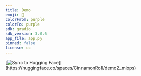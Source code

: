 ```yaml
---
title: Demo
emoji: 🎨
colorFrom: purple
colorTo: purple
sdk: gradio
sdk_version: 3.0.6
app_file: app.py
pinned: false
license: cc
---
```



[![Sync to Hugging Face]([https://huggingface.co/front/assets/hub/repo-badge-sync-to-hf.svg](https://img.shields.io/badge/sync%20to%20Hugging%20Face%20Hub-passing-brightgreen))](https://huggingface.co/spaces/CinnamonRoll/demo2_mlops)

